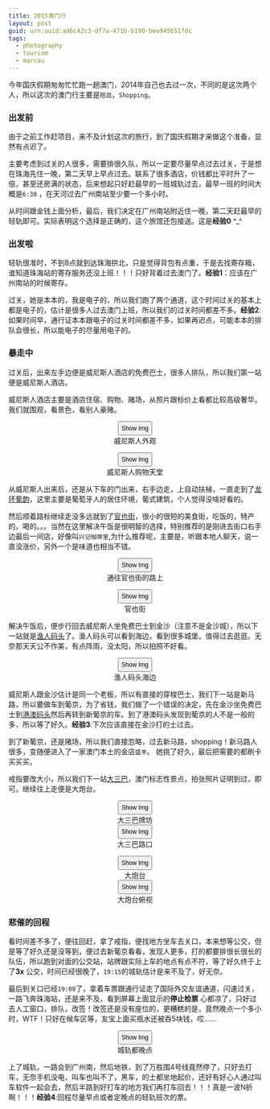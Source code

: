 ```yaml
---
title: 2015澳门行
layout: post
guid: urn:uuid:ad6c42c3-df7a-471b-b190-bee945651fdc
tags:
  - photography
  - tourism
  - marcau
---
```



今年国庆假期匆匆忙忙跑一趟澳门，2014年自己也去过一次，不同的是这次两个人，所以这次的澳门行主要是`陪逛`，`Shopping`。

### 出发前
由于之前工作赶项目，来不及计划这次的旅行，到了国庆假期才来做这个准备，显然有点迟了。

主要考虑到过关的人很多，需要排很久队，所以一定要尽量早点过去过关，于是想在珠海先住一晚，第二天早上早点过去。联系了很多酒店，价钱都比平时升了一倍，甚至还房满的状态，后来想起只好赶最早的一班城轨过去，最早一班的时间大概是`6:30` ，在天河过去广州南站至少要一个多小时。

从时间跟金钱上面分析，最后，我们决定在广州南站附近住一晚，第二天赶最早的轻轨即可。实际表明这个选择是正确的，这个旅馆还包接送。这是**经验0** ^_^

### 出发啦
轻轨很准时，不到8点就到达珠海拱北，只是觉得背包有点重，于是去找寄存箱，谁知道珠海站的寄存服务还没上班！！！只好背着过去澳门了。**经验1**：应该在广州南站的时候寄存。

过关，她是本本的，我是电子的，所以我们跑了两个通道，这个时间过关的基本上都是电子的，估计是很多人过去澳门上班，所以我们的过关时间都差不多。**经验2**: 如果时间早，通行证本本跟电子的过关时间都差不多，如果再迟点，可能本本的排队会很长，所以能电子的尽量用电子的。

### 暴走中
过关后，出来左手边便是威尼斯人酒店的免费巴士，很多人排队，所以我们第一站便是威尼斯人酒店。

威尼斯人酒店主要是酒店住宿、购物、赌场，从照片跟标价上看都比较高级奢华。我们就围观，看景色，看别人豪赌。
<p>
<div style="text-align:center;">
<a href="http://ww3.sinaimg.cn/large/575d7e6agw1ewyn537tmzj21kw1644l1.jpg">
   <img style="display:none" id="wei-ni-si-ren-outside" src=""  path="http://ww3.sinaimg.cn/mw690/575d7e6agw1ewyn537tmzj21kw1644l1.jpg" title="点击显示大图" />
</a>
<input value="Show Img" onclick="showImg('wei-ni-si-ren-outside', this)" style="font-size:12px; padding:5px; text-align:center;" type="button">
<br />
威尼斯人外观
</div>
</p>
<p>
<div style="text-align:center;">
<a href="http://ww3.sinaimg.cn/large/575d7e6agw1ewyn5cz8tjj21kw2d6qv5.jpg">
   <img style="display:none" id="wei-ni-si-ren-shopping" src=""  path="http://ww3.sinaimg.cn/mw690/575d7e6agw1ewyn5cz8tjj21kw2d6qv5.jpg" title="点击显示大图" />
</a>
<input value="Show Img" onclick="showImg('wei-ni-si-ren-shopping', this)" style="font-size:12px; padding:5px; text-align:center;" type="button">
<br />
威尼斯人购物天堂
</div>
</p>

从威尼斯人出来后，还是从下车的门出来，右手边走，上自动扶梯，一直走到了[龙环葡韵][1]，这里主要是葡萄牙人的居住环境，葡式建筑，个人觉得没啥好看的。

然后顺着路标继续走没多远就到了[官也街][2]，很小的很短的美食街，吃饭的，特产的，喝的。。。当然在这里解决午饭是很明智的选择，特别推荐的是刚进去街口右手边最后一间店，好像叫`兴记咖啡室`,为什么推荐呢，主要是，听跟本地人聊天，说一直没涨价，另外一个是味道也相当不错。
<p>
<div style="text-align:center;">
<a href="http://ww3.sinaimg.cn/large/575d7e6agw1ewyn696hhpj21kw24tnpd.jpg">
   <img style="display:none" id="guan-ye-jie-way" src=""  path="http://ww3.sinaimg.cn/mw690/575d7e6agw1ewyn696hhpj21kw24tnpd.jpg" title="点击显示大图" />
</a>
<input value="Show Img" onclick="showImg('guan-ye-jie-way', this)" style="font-size:12px; padding:5px; text-align:center;" type="button">
<br />
通往官也街的路上
</div>
</p>
<p>
<div style="text-align:center;">
<a href="http://ww3.sinaimg.cn/large/575d7e6agw1ewyn6dejbij21kw24tnpd.jpg">
   <img style="display:none" id="guan-ye-jie" src=""  path="http://ww3.sinaimg.cn/mw690/575d7e6agw1ewyn6dejbij21kw24tnpd.jpg" title="点击显示大图" />
</a>
<input value="Show Img" onclick="showImg('guan-ye-jie', this)" style="font-size:12px; padding:5px; text-align:center;" type="button">
<br />
官也街
</div>
</p>

解决午饭后，便步行回去威尼斯人坐免费巴士到金沙（注意不是金沙城），所以下一站就是[渔人码头][3]了。渔人码头可以看到海边，看到很多城堡，值得过去逛逛。无奈那天天公不作美，有点阵雨，没太阳，所以拍照不好看。
<p>
<div style="text-align:center;">
<a href="http://ww1.sinaimg.cn/large/575d7e6agw1ewynhgxaocj21kw0f3107.jpg">
   <img style="display:none" id="yu-ren-ma-tou-sea" src=""  path="http://ww1.sinaimg.cn/mw690/575d7e6agw1ewynhgxaocj21kw0f3107.jpg" title="点击显示大图" />
</a>
<input value="Show Img" onclick="showImg('yu-ren-ma-tou-sea', this)" style="font-size:12px; padding:5px; text-align:center;" type="button">
<br />
渔人码头海边
</div>
</p>

威尼斯人跟金沙估计是同一个老板，所以有直接的穿梭巴士，我们下一站是新马路，所以要做车到葡京，为了省钱，我们做了一个错误的决定，先在金沙坐免费巴士到[港澳码头][5]然后再转到新葡京的车。到了港澳码头发现到葡京的人不是一般的多，所以等了好久。**经验3**:下次应该直接在金沙打的士过去。

到了新葡京，还是赌场，所以我们直接忽略，过去新马路，shopping！新马路人很多，变随便进入了一家澳门本土的金店`盛丰`。 她挑了好久，最后把需要的都刷卡买买买。

戒指要改大小，所以我们下一站[大三巴][4]，澳门标志性景点，拍张照片证明到过，即可。继续往上走便是大炮台。
<p>
<div style="text-align:center;">
<a href="http://ww2.sinaimg.cn/large/575d7e6agw1ewyni989lqj21kw11z4pq.jpg">
   <img style="display:none" id="da-san-ba" src=""  path="http://ww2.sinaimg.cn/mw690/575d7e6agw1ewyni989lqj21kw11z4pq.jpg" title="点击显示大图" />
</a>
<input value="Show Img" onclick="showImg('da-san-ba', this)" style="font-size:12px; padding:5px; text-align:center;" type="button">
<br />
大三巴牌坊
</div>
<div style="text-align:center;">
<a href="http://ww4.sinaimg.cn/large/575d7e6agw1ewynifopozj21kw11z1kx.jpg">
   <img style="display:none" id="da-san-ba-people" src=""  path="http://ww4.sinaimg.cn/mw690/575d7e6agw1ewynifopozj21kw11z1kx.jpg" title="点击显示大图" />
</a>
<input value="Show Img" onclick="showImg('da-san-ba-people', this)" style="font-size:12px; padding:5px; text-align:center;" type="button">
<br />
大三巴路口
</div>
</p>
<p>
<div style="text-align:center;">
<a href="http://ww2.sinaimg.cn/large/575d7e6agw1ewyobedqujj21kw2d6e81.jpg">
   <img style="display:none" id="da-pao-tai" src=""  path="http://ww2.sinaimg.cn/mw690/575d7e6agw1ewyobedqujj21kw2d6e81.jpg" title="点击显示大图" />
</a>
<input value="Show Img" onclick="showImg('da-pao-tai', this)" style="font-size:12px; padding:5px; text-align:center;" type="button">
<br />
大炮台
</div>
<div style="text-align:center;">
<a href="http://ww1.sinaimg.cn/large/575d7e6agw1ewyod8v169j21kw11z4p1.jpg">
   <img style="display:none" id="da-pao-tai-view" src=""  path="http://ww1.sinaimg.cn/large/575d7e6agw1ewyod8v169j21kw11z4p1.jpg" title="点击显示大图" />
</a>
<input value="Show Img" onclick="showImg('da-pao-tai-view', this)" style="font-size:12px; padding:5px; text-align:center;" type="button">
<br />
大炮台俯视
</div>
</p>




### 悲催的回程
看时间差不多了，便往回赶，拿了戒指，便找地方坐车去关口，本来想等公交，但是等了好久还是没等到，便过去新葡京看看，发现人更多，打的都要排很长很长的队伍，所以跑到对面的公交站，站牌跟实际上车的地点有点不符，等了好久终于上了**3x** 公交，时间已经很晚了，`19:15`的城轨估计是来不及了，好无奈。

最后到关口已经`19:08`了，拿着车票跟通行证走了国际外交友谊通道，闪速过关，一路飞奔珠海站，还是来不及，看到屏幕上面显示的**停止检票** 心都凉了，只好过去人工窗口，排队，改签！改签还是没有座位的，更糟糕的是，竟然晚点一个多小时，WTF！只好在候车区等，友宝上面买瓶水还被吞5块钱，哎……
<p>
<div style="text-align:center;">
<a href="http://ww3.sinaimg.cn/large/575d7e6agw1ewynim1cu8j21kw24t4qp.jpg">
   <img style="display:none" id="wan-dian" src=""  path="http://ww3.sinaimg.cn/mw690/575d7e6agw1ewynim1cu8j21kw24t4qp.jpg" title="点击显示大图" />
</a>
<input value="Show Img" onclick="showImg('wan-dian', this)" style="font-size:12px; padding:5px; text-align:center;" type="button">
<br />
城轨都晚点
</div>
</p>

上了城轨，一路会到广州南，然后地铁，到了万胜围4号线竟然停了，只好去打车，无奈手机没电，叫车也叫不了，黑车，的士都坐地起价，还好有好心人通过叫车软件一起会去，然后半路到好打车的地方我们再打车回去！！！真是一波N折啊！！！**经验4**:回程尽量早点或者定晚点的轻轨班次的票。


  [1]: http://lvyou.baidu.com/longhuanpuyun?&request_id=2809897771&lowflow=1&idx=15        "龙环葡韵"
  [2]: http://lvyou.baidu.com/guanyejie?&request_id=2809897771&lowflow=1&idx=10  "官也街"
  [3]: http://lvyou.baidu.com/aomenyurenmatou?&request_id=2809897771&lowflow=1&idx=8    "渔人码头"
  [4]: http://lvyou.baidu.com/dasanbapaifang?&request_id=3623059299&lowflow=1&idx=1  "大三巴牌坊"
  [5]: http://bbs.16fan.com/thread-89551-1-1.html "澳门赌场免费巴士班次"
